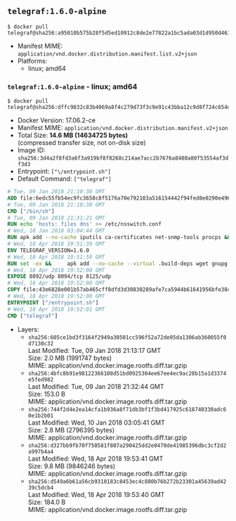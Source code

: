 ## `telegraf:1.6.0-alpine`

```console
$ docker pull telegraf@sha256:a95010b575b28f5d5ed10912c8de2e77822a1bc5ada03d1d950d4611140c50b6
```

-	Manifest MIME: `application/vnd.docker.distribution.manifest.list.v2+json`
-	Platforms:
	-	linux; amd64

### `telegraf:1.6.0-alpine` - linux; amd64

```console
$ docker pull telegraf@sha256:dffc9832c83b4069a8f4c279d73f3c9e91c43bba12c9d8f724c654d2abeaa5de
```

-	Docker Version: 17.06.2-ce
-	Manifest MIME: `application/vnd.docker.distribution.manifest.v2+json`
-	Total Size: **14.6 MB (14634725 bytes)**  
	(compressed transfer size, not on-disk size)
-	Image ID: `sha256:3d4a2f8fd3a6f3a919bf8f8268c214ae7acc2b7676a8480a80f53554af3df3d3`
-	Entrypoint: `["\/entrypoint.sh"]`
-	Default Command: `["telegraf"]`

```dockerfile
# Tue, 09 Jan 2018 21:10:38 GMT
ADD file:6edc55fb54ec9fc3658c8f5176a70e792103a516154442f94fed8e0290e4960e in / 
# Tue, 09 Jan 2018 21:10:38 GMT
CMD ["/bin/sh"]
# Tue, 09 Jan 2018 21:31:21 GMT
RUN echo 'hosts: files dns' >> /etc/nsswitch.conf
# Wed, 10 Jan 2018 03:04:44 GMT
RUN apk add --no-cache iputils ca-certificates net-snmp-tools procps &&     update-ca-certificates
# Wed, 18 Apr 2018 19:51:39 GMT
ENV TELEGRAF_VERSION=1.6.0
# Wed, 18 Apr 2018 19:51:59 GMT
RUN set -ex &&     apk add --no-cache --virtual .build-deps wget gnupg tar &&     for key in         05CE15085FC09D18E99EFB22684A14CF2582E0C5 ;     do         gpg --keyserver ha.pool.sks-keyservers.net --recv-keys "$key" ||         gpg --keyserver pgp.mit.edu --recv-keys "$key" ||         gpg --keyserver keyserver.pgp.com --recv-keys "$key" ;     done &&     wget --no-verbose https://dl.influxdata.com/telegraf/releases/telegraf-${TELEGRAF_VERSION}-static_linux_amd64.tar.gz.asc &&     wget --no-verbose https://dl.influxdata.com/telegraf/releases/telegraf-${TELEGRAF_VERSION}-static_linux_amd64.tar.gz &&     gpg --batch --verify telegraf-${TELEGRAF_VERSION}-static_linux_amd64.tar.gz.asc telegraf-${TELEGRAF_VERSION}-static_linux_amd64.tar.gz &&     mkdir -p /usr/src /etc/telegraf &&     tar -C /usr/src -xzf telegraf-${TELEGRAF_VERSION}-static_linux_amd64.tar.gz &&     mv /usr/src/telegraf*/telegraf.conf /etc/telegraf/ &&     chmod +x /usr/src/telegraf*/* &&     cp -a /usr/src/telegraf*/* /usr/bin/ &&     rm -rf *.tar.gz* /usr/src /root/.gnupg &&     apk del .build-deps
# Wed, 18 Apr 2018 19:52:00 GMT
EXPOSE 8092/udp 8094/tcp 8125/udp
# Wed, 18 Apr 2018 19:52:00 GMT
COPY file:43e6828e001b57ab465cff8dfd3d30830289afe7ca5944b61641956bfe38cd1c in /entrypoint.sh 
# Wed, 18 Apr 2018 19:52:00 GMT
ENTRYPOINT ["/entrypoint.sh"]
# Wed, 18 Apr 2018 19:52:01 GMT
CMD ["telegraf"]
```

-	Layers:
	-	`sha256:605ce1bd3f3164f2949a30501cc596f52a72de05da1306ab360055f0d7130c32`  
		Last Modified: Tue, 09 Jan 2018 21:13:17 GMT  
		Size: 2.0 MB (1991747 bytes)  
		MIME: application/vnd.docker.image.rootfs.diff.tar.gzip
	-	`sha256:4bfc8b91e98122366108d51bd0925304ee67ee4ec9ac28b15a1d3374e5fed982`  
		Last Modified: Tue, 09 Jan 2018 21:32:44 GMT  
		Size: 153.0 B  
		MIME: application/vnd.docker.image.rootfs.diff.tar.gzip
	-	`sha256:744f2d4e2ea14cfa1b936a8f71db3bf1f3bd417925c618740330adc60e1b2b01`  
		Last Modified: Wed, 10 Jan 2018 03:05:41 GMT  
		Size: 2.8 MB (2796395 bytes)  
		MIME: application/vnd.docker.image.rootfs.diff.tar.gzip
	-	`sha256:d327bb9fb70f750581f807a290425dd2e0470de41985396dbc3cf2d2a997b4a4`  
		Last Modified: Wed, 18 Apr 2018 19:53:41 GMT  
		Size: 9.8 MB (9846246 bytes)  
		MIME: application/vnd.docker.image.rootfs.diff.tar.gzip
	-	`sha256:d549a6b61a56cb9310183c8453ec4c880b76b272b23301a45639ad4239c5dcb4`  
		Last Modified: Wed, 18 Apr 2018 19:53:40 GMT  
		Size: 184.0 B  
		MIME: application/vnd.docker.image.rootfs.diff.tar.gzip
